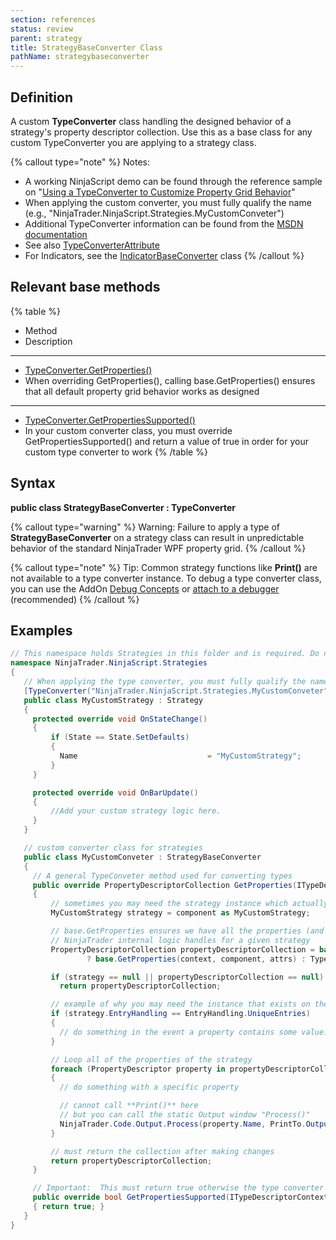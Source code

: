 ```yaml
---
section: references
status: review
parent: strategy
title: StrategyBaseConverter Class
pathName: strategybaseconverter
---
```


## Definition

A custom **TypeConverter** class handling the designed behavior of a strategy's property descriptor collection. Use this as a base class for any custom TypeConverter you are applying to a strategy class.

{% callout type="note" %}
Notes:

* A working NinjaScript demo can be found through the reference sample on "[Using a TypeConverter to Customize Property Grid Behavior](http://ninjatrader.com/support/forum/showthread.php?t=97919)"
* When applying the custom converter, you must fully qualify the name (e.g., "NinjaTrader.NinjaScript.Strategies.MyCustomConveter")
* Additional TypeConverter information can be found from the [MSDN documentation](https://msdn.microsoft.com/en-us/library/system.componentmodel.typeconverter%28v=vs.110%29.aspx)
* See also [TypeConverterAttribute](typeconverterattribute.htm)
* For Indicators, see the [IndicatorBaseConverter](indicatorbaseconverter.htm) class
{% /callout %}

## Relevant base methods

{% table %}

* Method
* Description

---

* [TypeConverter.GetProperties()](https://msdn.microsoft.com/en-us/library/system.componentmodel.typeconverter.getproperties(v=vs.110).aspx)
* When overriding GetProperties(), calling base.GetProperties() ensures that all default property grid behavior works as designed

---

* [TypeConverter.GetPropertiesSupported()](https://msdn.microsoft.com/en-us/library/system.componentmodel.typeconverter.getpropertiessupported(v=vs.110).aspx)
* In your custom converter class, you must override GetPropertiesSupported() and return a value of true in order for your custom type converter to work
{% /table %}

## Syntax

**public class StrategyBaseConverter : TypeConverter**

{% callout type="warning" %}
Warning: Failure to apply a type of **StrategyBaseConverter** on a strategy class can result in unpredictable behavior of the standard NinjaTrader WPF property grid.
{% /callout %}

{% callout type="note" %}
Tip: Common strategy functions like **Print()** are not available to a type converter instance. To debug a type converter class, you can use the AddOn [Debug Concepts](alert_and_debug_concepts.htm) or [attach to a debugger](visual_studio_debugging.htm) (recommended)
{% /callout %}

## Examples

```csharp
// This namespace holds Strategies in this folder and is required. Do not change it.
namespace NinjaTrader.NinjaScript.Strategies
{
   // When applying the type converter, you must fully qualify the name
   [TypeConverter("NinjaTrader.NinjaScript.Strategies.MyCustomConveter")]
   public class MyCustomStrategy : Strategy
   {
     protected override void OnStateChange()
     {
         if (State == State.SetDefaults)
         {
           Name                             = "MyCustomStrategy";
         }
     }

     protected override void OnBarUpdate()
     {
         //Add your custom strategy logic here.
     }
   }

   // custom converter class for strategies
   public class MyCustomConveter : StrategyBaseConverter
   {
     // A general TypeConveter method used for converting types
     public override PropertyDescriptorCollection GetProperties(ITypeDescriptorContext context, object component, Attribute[] attrs)
     {
         // sometimes you may need the strategy instance which actually exists on the grid
         MyCustomStrategy strategy = component as MyCustomStrategy;

         // base.GetProperties ensures we have all the properties (and associated property grid editors)
         // NinjaTrader internal logic handles for a given strategy
         PropertyDescriptorCollection propertyDescriptorCollection = base.GetPropertiesSupported(context)
                 ? base.GetProperties(context, component, attrs) : TypeDescriptor.GetProperties(component, attrs);

         if (strategy == null || propertyDescriptorCollection == null)
           return propertyDescriptorCollection;

         // example of why you may need the instance that exists on the grid....
         if (strategy.EntryHandling == EntryHandling.UniqueEntries)
         {
           // do something in the event a property contains some value...
         }

         // Loop all of the properties of the strategy
         foreach (PropertyDescriptor property in propertyDescriptorCollection)
         {
           // do something with a specific property

           // cannot call **Print()** here
           // but you can call the static Output window "Process()"
           NinjaTrader.Code.Output.Process(property.Name, PrintTo.OutputTab1);
         }

         // must return the collection after making changes
         return propertyDescriptorCollection;
     }

     // Important:  This must return true otherwise the type converter will not be called
     public override bool GetPropertiesSupported(ITypeDescriptorContext context)
     { return true; }
   }
}
```
